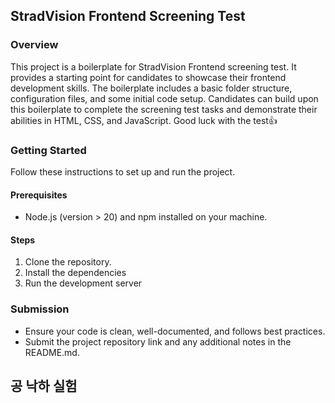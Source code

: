 ## StradVision Frontend Screening Test

### Overview

This project is a boilerplate for StradVision Frontend screening test. It provides a starting point for candidates to showcase their frontend development skills. The boilerplate includes a basic folder structure, configuration files, and some initial code setup. Candidates can build upon this boilerplate to complete the screening test tasks and demonstrate their abilities in HTML, CSS, and JavaScript. Good luck with the test👍

### Getting Started

Follow these instructions to set up and run the project.

#### Prerequisites

-   Node.js (version > 20) and npm installed on your machine.

#### Steps

1. Clone the repository.
2. Install the dependencies
3. Run the development server

### Submission

-   Ensure your code is clean, well-documented, and follows best practices.
-   Submit the project repository link and any additional notes in the README.md.

## 공 낙하 실험
